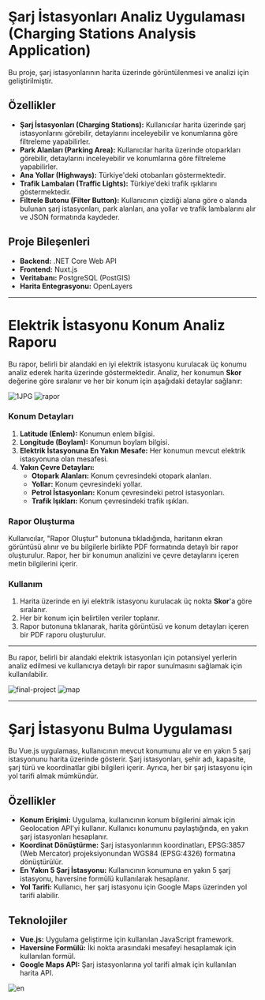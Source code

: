 # Şarj İstasyonları Analiz Uygulaması (Charging Stations Analysis Application)

Bu proje, şarj istasyonlarının harita üzerinde görüntülenmesi ve analizi için geliştirilmiştir.

## Özellikler

- **Şarj İstasyonları (Charging Stations):** Kullanıcılar harita üzerinde şarj istasyonlarını görebilir, detaylarını inceleyebilir ve konumlarına göre filtreleme yapabilirler.
- **Park Alanları (Parking Area):** Kullanıcılar harita üzerinde otoparkları görebilir, detaylarını inceleyebilir ve konumlarına göre filtreleme yapabilirler.
- **Ana Yollar (Highways):** Türkiye'deki otobanları göstermektedir.
- **Trafik Lambaları (Traffic Lights):** Türkiye'deki trafik ışıklarını göstermektedir.
- **Filtrele Butonu (Filter Button):** Kullanıcının çizdiği alana göre o alanda bulunan şarj istasyonları, park alanları, ana yollar ve trafik lambalarını alır ve JSON formatında kaydeder.

## Proje Bileşenleri

- **Backend:** .NET Core Web API
- **Frontend:** Nuxt.js
- **Veritabanı:** PostgreSQL (PostGIS)
- **Harita Entegrasyonu:** OpenLayers

---

# Elektrik İstasyonu Konum Analiz Raporu

Bu rapor, belirli bir alandaki en iyi elektrik istasyonu kurulacak üç konumu analiz ederek harita üzerinde göstermektedir. Analiz, her konumun **Skor** değerine göre sıralanır ve her bir konum için aşağıdaki detaylar sağlanır:

![1JPG](https://github.com/user-attachments/assets/b6512aed-db86-4e3f-96df-819c9eabd7ca)
![rapor](https://github.com/user-attachments/assets/1a822927-b317-441f-8deb-ec546de2dc95)

### Konum Detayları

1. **Latitude (Enlem):** Konumun enlem bilgisi.
2. **Longitude (Boylam):** Konumun boylam bilgisi.
3. **Elektrik İstasyonuna En Yakın Mesafe:** Her konumun mevcut elektrik istasyonuna olan mesafesi.
4. **Yakın Çevre Detayları:**
   - **Otopark Alanları:** Konum çevresindeki otopark alanları.
   - **Yollar:** Konum çevresindeki yollar.
   - **Petrol İstasyonları:** Konum çevresindeki petrol istasyonları.
   - **Trafik Işıkları:** Konum çevresindeki trafik ışıkları.

### Rapor Oluşturma

Kullanıcılar, "Rapor Oluştur" butonuna tıkladığında, haritanın ekran görüntüsü alınır ve bu bilgilerle birlikte PDF formatında detaylı bir rapor oluşturulur. Rapor, her bir konumun analizini ve çevre detaylarını içeren metin bilgilerini içerir.

### Kullanım

1. Harita üzerinde en iyi elektrik istasyonu kurulacak üç nokta **Skor**'a göre sıralanır.
2. Her bir konum için belirtilen veriler toplanır.
3. Rapor butonuna tıklanarak, harita görüntüsü ve konum detayları içeren bir PDF raporu oluşturulur.

---

Bu rapor, belirli bir alandaki elektrik istasyonları için potansiyel yerlerin analiz edilmesi ve kullanıcıya detaylı bir rapor sunulmasını sağlamak için kullanılabilir.

![final-project](https://github.com/user-attachments/assets/16a07417-3489-48cd-b48a-5c1c0e78e5e5)
![map](https://github.com/user-attachments/assets/4b47d2cd-6183-4744-bbda-0fe30aec0fb0)

---

# Şarj İstasyonu Bulma Uygulaması

Bu Vue.js uygulaması, kullanıcının mevcut konumunu alır ve en yakın 5 şarj istasyonunu harita üzerinde gösterir. Şarj istasyonları, şehir adı, kapasite, şarj türü ve koordinatlar gibi bilgileri içerir. Ayrıca, her bir şarj istasyonu için yol tarifi almak mümkündür.

## Özellikler

- **Konum Erişimi:** Uygulama, kullanıcının konum bilgilerini almak için Geolocation API'yi kullanır. Kullanıcı konumunu paylaştığında, en yakın şarj istasyonları hesaplanır.
- **Koordinat Dönüştürme:** Şarj istasyonlarının koordinatları, EPSG:3857 (Web Mercator) projeksiyonundan WGS84 (EPSG:4326) formatına dönüştürülür.
- **En Yakın 5 Şarj İstasyonu:** Kullanıcının konumuna en yakın 5 şarj istasyonu, haversine formülü kullanılarak hesaplanır.
- **Yol Tarifi:** Kullanıcı, her şarj istasyonu için Google Maps üzerinden yol tarifi alabilir.

## Teknolojiler

- **Vue.js:** Uygulama geliştirme için kullanılan JavaScript framework.
- **Haversine Formülü:** İki nokta arasındaki mesafeyi hesaplamak için kullanılan formül.
- **Google Maps API:** Şarj istasyonlarına yol tarifi almak için kullanılan harita API.

![en](https://github.com/user-attachments/assets/fd2570d4-23a5-4ffe-8304-5828ac0d0ee4)
